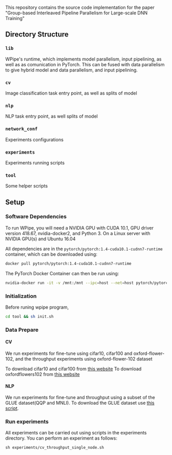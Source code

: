 This repository contains the source code implementation for the paper "Group-based Interleaved Pipeline Parallelism for Large-scale DNN Training"

## Directory Structure

### `lib`

WPipe's runtime, which implements model parallelism, input pipelining, 
as well as as comunication in PyTorch. This can be fused with data parallelism to give hybrid
model and data parallelism, and input pipelining.

### `cv`

Image classification  task entry point, as well as splits of model

### `nlp`

NLP task entry point, as well splits of model

### `network_conf`

Experiments configurations

### `experiments`

Experiments running scripts

### `tool`

Some helper scripts


## Setup

### Software Dependencies

To run WPipe, you will need a NVIDIA GPU with CUDA 10.1, GPU driver version 418.67, nvidia-docker2,
and Python 3. On a Linux server with NVIDIA GPU(s) and Ubuntu 16.04

All dependencies are in the `pytorch/pytorch:1.4-cuda10.1-cudnn7-runtime` container, which can be downloaded using:

```bash
docker pull pytorch/pytorch:1.4-cuda10.1-cudnn7-runtime
```

The PyTorch Docker Container can then be run using:

```bash
nvidia-docker run -it -v /mnt:/mnt --ipc=host --net=host pytorch/pytorch:1.4-cuda10.1-cudnn7-runtime /bin/bash
```

### Initialization

Before runing wpipe program, 

```bash
cd tool && sh init.sh
```

### Data Prepare

#### CV

We run experiments for fine-tune using cifar10, cifar100 and oxford-flower-102,
and the throughput experiments using oxford-flower-102 dataset

To download cifar10 and cifar100 from [this website](http://www.cs.toronto.edu/~kriz/cifar.html)
To download oxfordflowers102 from [this website](https://www.robots.ox.ac.uk/~vgg/data/flowers/102/index.html)

#### NLP

We run experiments for fine-tune and throughput using a subset of the GLUE dataset(QQP and MNLI).
To download the GLUE dataset use [this script](https://github.com/nyu-mll/jiant/blob/master/scripts/download_glue_data.py).

### Run experiments

All experiments can be carried out using scripts in the experiments directory.
You can perform an experiment as follows:

```
sh experiments/cv_throughput_single_node.sh
```

